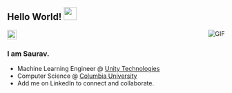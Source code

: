 ## Hello World! <img src="https://raw.githubusercontent.com/iampavangandhi/iampavangandhi/master/gifs/Hi.gif" width="30px"></h2>

<a href="https://www.linkedin.com/in/sauravdhakad/">
  <img align="centre" alt="Saurav's Linkdein" width="22px" src="https://cdn.jsdelivr.net/npm/simple-icons@v3/icons/linkedin.svg" />
</a>

<img align="right" alt="GIF" src="https://media.giphy.com/media/836HiJc7pgzy8iNXCn/giphy.gif" />

### I am Saurav.
- Machine Learning Engineer @ [Unity Technologies](https://github.com/Unity-Technologies)
- Computer Science @ [Columbia University](https://www.columbia.edu/)
- Add me on LinkedIn to connect and collaborate.
